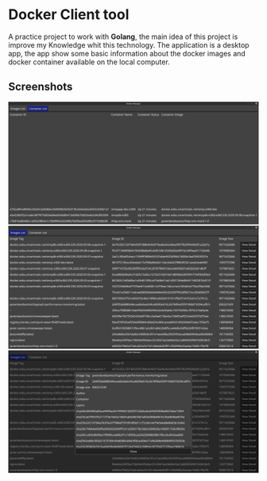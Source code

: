 # Docker Client tool

A practice project to work with **Golang**, the main idea of this project is improve my Knowledge whit this technology.
The application is a desktop app, the app show some basic information about the docker images and docker container available on the local computer. 


## Screenshots

![Container List!](/screenshots/Screen-Container-List.png "Container List")
![Image List!](/screenshots/Screen-Image-List.png "Image List")
![Image Detail!](/screenshots/Screen-Image-Detail.png "Image Detail")